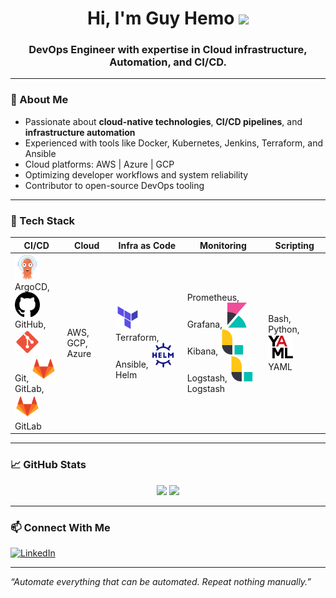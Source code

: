 <h1 align="center">Hi, I'm Guy Hemo <img src="https://media.giphy.com/media/hvRJCLFzcasrR4ia7z/giphy.gif" width="30"/></h1>
<h3 align="center">DevOps Engineer with expertise in Cloud infrastructure, Automation, and CI/CD.</h3>

---

### 🚀 About Me

- Passionate about **cloud-native technologies**, **CI/CD pipelines**, and **infrastructure automation**
- Experienced with tools like Docker, Kubernetes, Jenkins, Terraform, and Ansible
- Cloud platforms: AWS | Azure | GCP
- Optimizing developer workflows and system reliability
- Contributor to open-source DevOps tooling

---

### 🧰 Tech Stack

| CI/CD | Cloud | Infra as Code | Monitoring | Scripting |
|-------|-------|----------------|------------|-----------|
| <img src="https://raw.githubusercontent.com/guy-hemo/guy-hemo/logos/images/logos/logos_argocd.svg" width="40" height="40" alt="ArgoCD" /><br>ArgoCD, <img src="https://raw.githubusercontent.com/guy-hemo/guy-hemo/logos/images/logos/logos_github.svg" width="40" height="40" alt="GitHub" /><br>GitHub, <img src="https://raw.githubusercontent.com/guy-hemo/guy-hemo/logos/images/logos/logos_git.svg" width="40" height="40" alt="Git" /><br>Git, <img src="https://raw.githubusercontent.com/guy-hemo/guy-hemo/logos/images/logos/logos_gitlab.svg" width="40" height="40" alt="GitLab" /><br>GitLab, <img src="https://raw.githubusercontent.com/guy-hemo/guy-hemo/logos/images/logos/logos_gitlab.svg" width="40" height="40" alt="GitLab" /><br>GitLab | AWS, GCP, Azure | <img src="https://raw.githubusercontent.com/guy-hemo/guy-hemo/logos/images/logos/logos_terraform.svg" width="40" height="40" alt="Terraform" /><br>Terraform, Ansible, <img src="https://raw.githubusercontent.com/guy-hemo/guy-hemo/logos/images/logos/logos_helm.svg" width="40" height="40" alt="Helm" /><br>Helm | Prometheus, Grafana, <img src="https://raw.githubusercontent.com/guy-hemo/guy-hemo/logos/images/logos/logos_kibana.svg" width="40" height="40" alt="Kibana" /><br>Kibana, <img src="https://raw.githubusercontent.com/guy-hemo/guy-hemo/logos/images/logos/logos_logstash.svg" width="40" height="40" alt="Logstash" /><br>Logstash, <img src="https://raw.githubusercontent.com/guy-hemo/guy-hemo/logos/images/logos/logos_logstash.svg" width="40" height="40" alt="Logstash" /><br>Logstash | Bash, Python, <img src="https://raw.githubusercontent.com/guy-hemo/guy-hemo/logos/images/logos/logos_yaml.svg" width="40" height="40" alt="YAML" /><br>YAML |

---

### 📈 GitHub Stats

<p align="center">
  <img src="https://github-readme-stats.vercel.app/api?username=guy-hemo&show_icons=true&theme=radical&count_private=true" />
  <img src="https://github-readme-stats.vercel.app/api/top-langs/?username=guy-hemo&layout=compact&theme=radical" />
</p>

---

### 📫 Connect With Me

[![LinkedIn](https://img.shields.io/badge/-LinkedIn-blue?style=flat-square&logo=linkedin&logoColor=white)](https://www.linkedin.com/in/guy-hemo-807a4b180)

---

*“Automate everything that can be automated. Repeat nothing manually.”*
